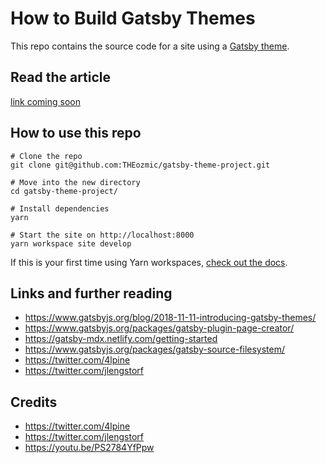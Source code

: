 # How to Build Gatsby Themes

This repo contains the source code for a site using a [Gatsby theme](https://www.gatsbyjs.org/blog/2018-11-11-introducing-gatsby-themes/).

## Read the article
[link coming soon](https://example.com/)

## How to use this repo

```
# Clone the repo
git clone git@github.com:THEozmic/gatsby-theme-project.git

# Move into the new directory
cd gatsby-theme-project/

# Install dependencies
yarn

# Start the site on http://localhost:8000
yarn workspace site develop
```

If this is your first time using Yarn workspaces, [check out the docs](https://yarnpkg.com/lang/en/docs/workspaces/).

## Links and further reading
- https://www.gatsbyjs.org/blog/2018-11-11-introducing-gatsby-themes/
- https://www.gatsbyjs.org/packages/gatsby-plugin-page-creator/
- https://gatsby-mdx.netlify.com/getting-started
- https://www.gatsbyjs.org/packages/gatsby-source-filesystem/
- https://twitter.com/4lpine
- https://twitter.com/jlengstorf

## Credits
- https://twitter.com/4lpine
- https://twitter.com/jlengstorf
- https://youtu.be/PS2784YfPpw